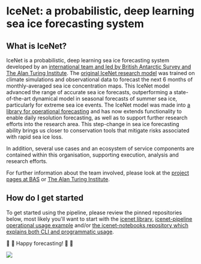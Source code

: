 # IceNet: a probabilistic, deep learning sea ice forecasting system

## What is IceNet?

IceNet is a probabilistic, deep learning sea ice forecasting system developed by an [international team and led by British Antarctic Survey and The Alan Turing Institute](https://www.nature.com/articles/s41467-021-25257-4). The [original IceNet research model](https://www.github.com/tom-andersson/icenet-paper) was trained on climate simulations and observational data to forecast the next 6 months of monthly-averaged sea ice concentration maps. This IceNet model advanced the range of accurate sea ice forecasts, outperforming a state-of-the-art dynamical model in seasonal forecasts of summer sea ice, particularly for extreme sea ice events. The IceNet model was made into [a library for operational forecasting](https://github.com/icenet-ai/icenet) and has now extends functionality to enable daily resolution forecasting, as well as to support further research efforts into the research area. This step-change in sea ice forecasting ability brings us closer to conservation tools that mitigate risks associated with rapid sea ice loss. 

In addition, several use cases and an ecosystem of service components are contained within this organisation, supporting execution, analysis and research efforts. 

For further information about the team involved, please look at the [project pages at BAS](https://www.bas.ac.uk/project/icenet/) or [The Alan Turing Institute](https://www.turing.ac.uk/news/artificial-intelligence-help-predict-arctic-sea-ice-loss). 

## How do I get started

To get started using the pipeline, please review the pinned repositories below, most likely you'll want to start with the [icenet library](https://github.com/icenet-ai/icenet/), [icenet-pipeline operational usage example](https://github.com/icenet-ai/icenet-pipeline/) and/or [the icenet-notebooks repository which explains both CLI and programmatic usage](https://github.com/icenet-ai/icenet-notebooks/).

:ice_cube: :ice_cube: Happy forecasting! :ice_cube: :ice_cube:

<!--

**Here are some ideas to get you started:**

🙋‍♀️ A short introduction - what is your organization all about?
🌈 Contribution guidelines - how can the community get involved?
👩‍💻 Useful resources - where can the community find your docs? Is there anything else the community should know?
🍿 Fun facts - what does your team eat for breakfast?
🧙 Remember, you can do mighty things with the power of [Markdown](https://docs.github.com/github/writing-on-github/getting-started-with-writing-and-formatting-on-github/basic-writing-and-formatting-syntax)
-->

![](https://scotthosking.com/images/icenet/icenet_architecture.png)
